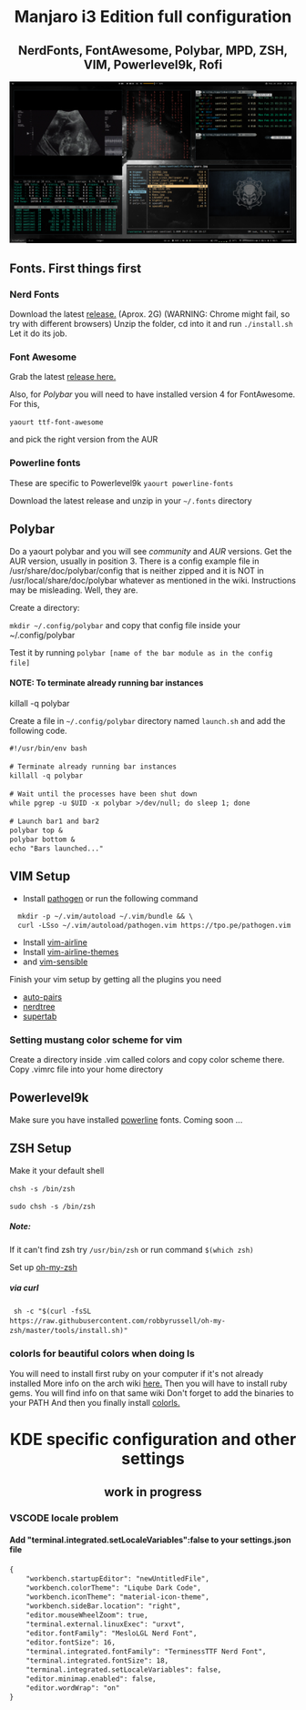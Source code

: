 <div align="center">
  
  # Manjaro i3 Edition full configuration
  ##  NerdFonts, FontAwesome, Polybar, MPD, ZSH, VIM, Powerlevel9k, Rofi
  
  ![Desktop](https://github.com/steelvelveteen/i3_dotfiles/blob/master/screenshots/screenshot.png)
  
</div>

## Fonts. First things first
### Nerd Fonts

Download the latest [release.](https://github.com/ryanoasis/nerd-fonts/releases) (Aprox. 2G)
(WARNING: Chrome might fail, so try with different browsers)
Unzip the folder, cd into it and run `./install.sh`
Let it do its job.

### Font Awesome
Grab the latest [release here.](https://github.com/FortAwesome/Font-Awesome/releases)

Also, for *Polybar* you will need to have installed version 4 for FontAwesome.
For this,

`yaourt ttf-font-awesome`

and pick the right version from the AUR


### Powerline fonts

These are specific to Powerlevel9k
`yaourt powerline-fonts`

Download the latest release and unzip in your `~/.fonts` directory

## Polybar

Do a yaourt polybar and you will see *community* and *AUR* versions. Get the AUR version, usually in position 3.
There is a config example file in /usr/share/doc/polybar/config that is neither zipped and it is NOT in /usr/local/share/doc/polybar whatever as mentioned in the wiki. Instructions may be misleading. Well, they are.

Create a directory:

`mkdir ~/.config/polybar` and copy that config file inside your ~/.config/polybar

Test it by running `polybar [name of the bar module as in the config file]`
#### NOTE: To terminate already running bar instances
killall -q polybar

Create a file in `~/.config/polybar` directory named `launch.sh` and add the following code.

```
#!/usr/bin/env bash

# Terminate already running bar instances
killall -q polybar

# Wait until the processes have been shut down
while pgrep -u $UID -x polybar >/dev/null; do sleep 1; done

# Launch bar1 and bar2
polybar top &
polybar bottom &
echo "Bars launched..."
```

## VIM Setup
* Install [pathogen](https://github.com/tpope/vim-pathogen)
or run the following command
```
  mkdir -p ~/.vim/autoload ~/.vim/bundle && \
  curl -LSso ~/.vim/autoload/pathogen.vim https://tpo.pe/pathogen.vim
```
* Install [vim-airline](https://github.com/vim-airline/vim-airline)
* Install [vim-airline-themes]( https://github.com/vim-airline/vim-airline-themes)
* and [vim-sensible](https://github.com/tpope/vim-sensible)

Finish your vim setup by getting all the plugins you need
* [auto-pairs](https://github.com/jiangmiao/auto-pairs)
* [nerdtree](https://github.com/scrooloose/nerdtree)
* [supertab](https://github.com/ervandew/supertab)

### Setting mustang color scheme for vim
Create a directory inside .vim called colors and copy color scheme there.
Copy .vimrc file into your home directory

## Powerlevel9k

Make sure you have installed [powerline](#Powerline-fonts) fonts.
Coming soon ...


## ZSH Setup
Make it your default shell

   `chsh -s /bin/zsh`
   
   `sudo chsh -s /bin/zsh`
##### Note:
If it can't find zsh try `/usr/bin/zsh`
or run command `$(which zsh)`

Set up [oh-my-zsh]( https://github.com/robbyrussell/oh-my-zsh)
##### via curl
` sh -c "$(curl -fsSL https://raw.githubusercontent.com/robbyrussell/oh-my-zsh/master/tools/install.sh)"`

### colorls for beautiful colors when doing ls
You will need to install first ruby on your computer if it's not already installed
More info on the arch wiki [here.](https://wiki.archlinux.org/index.php/ruby)
Then you will have to install ruby gems. You will find info on that same wiki
Don't forget to add the binaries to your PATH
And then you finally install [colorls.](https://github.com/athityakumar/colorls)


<div align="center">
  
  # KDE specific configuration and other settings
  ##  work in progress
  
</div>
  
### VSCODE locale problem
#### Add "terminal.integrated.setLocaleVariables":false to your settings.json file
```
{
    "workbench.startupEditor": "newUntitledFile",
    "workbench.colorTheme": "Liqube Dark Code",
    "workbench.iconTheme": "material-icon-theme",
    "workbench.sideBar.location": "right",
    "editor.mouseWheelZoom": true,
    "terminal.external.linuxExec": "urxvt",
    "editor.fontFamily": "MesloLGL Nerd Font",
    "editor.fontSize": 16,
    "terminal.integrated.fontFamily": "TerminessTTF Nerd Font",
    "terminal.integrated.fontSize": 18,
    "terminal.integrated.setLocaleVariables": false,
    "editor.minimap.enabled": false,
    "editor.wordWrap": "on"
}
```


